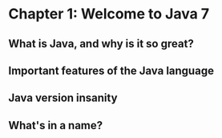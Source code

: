 # Chapter 1: Welcome to Java 7

## What is Java, and why is it so great?

## Important features of the Java language

## Java version insanity

## What's in a name?